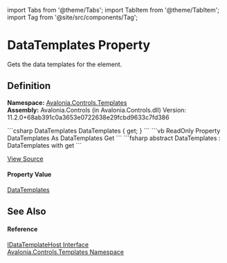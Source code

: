 import Tabs from '@theme/Tabs'; 
import TabItem from '@theme/TabItem'; 
import Tag from '@site/src/components/Tag'; 

# DataTemplates Property


Gets the data templates for the element.



## Definition
**Namespace:** <a href="N_Avalonia_Controls_Templates">Avalonia.Controls.Templates</a>  
**Assembly:** Avalonia.Controls (in Avalonia.Controls.dll) Version: 11.2.0+68ab391c0a3653e0722638e29fcbd9633c7fd386

<Tabs groupId="api-code-preview">
<TabItem value="csharp" label="C#">
```csharp
DataTemplates DataTemplates { get; }
```
</TabItem>
<TabItem value="vb" label="VB">
```vb
ReadOnly Property DataTemplates As DataTemplates
	Get
```
</TabItem>
<TabItem value="fsharp" label="F#">
```fsharp
abstract DataTemplates : DataTemplates with get
```
</TabItem>
</Tabs>



<a href="https://github.com/AvaloniaUI/Avalonia/tree/master/srcAvalonia.Controls/Templates/IDataTemplateHost.cs" title="View the source code">View Source</a>



#### Property Value
<a href="T_Avalonia_Controls_Templates_DataTemplates">DataTemplates</a>

## See Also


#### Reference
<a href="T_Avalonia_Controls_Templates_IDataTemplateHost">IDataTemplateHost Interface</a>  
<a href="N_Avalonia_Controls_Templates">Avalonia.Controls.Templates Namespace</a>  
